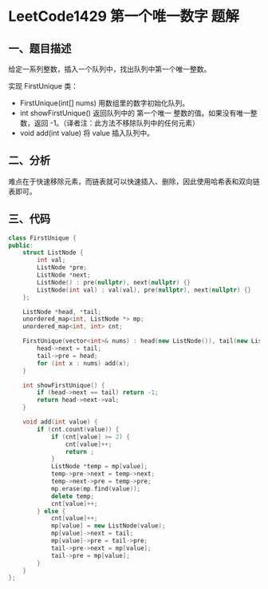 # LeetCode1429 第一个唯一数字 题解

## 一、题目描述

给定一系列整数，插入一个队列中，找出队列中第一个唯一整数。

实现 FirstUnique 类：

+ FirstUnique(int[] nums) 用数组里的数字初始化队列。
+ int showFirstUnique() 返回队列中的 第一个唯一 整数的值。如果没有唯一整数，返回 -1。（译者注：此方法不移除队列中的任何元素）
+ void add(int value) 将 value 插入队列中。



## 二、分析

难点在于快速移除元素，而链表就可以快速插入、删除，因此使用哈希表和双向链表即可。



## 三、代码

```c++
class FirstUnique {
public:
    struct ListNode {
        int val;
        ListNode *pre;
        ListNode *next;
        ListNode() : pre(nullptr), next(nullptr) {}
        ListNode(int val) : val(val), pre(nullptr), next(nullptr) {}
    };

    ListNode *head, *tail;
    unordered_map<int, ListNode *> mp;
    unordered_map<int, int> cnt;

    FirstUnique(vector<int>& nums) : head(new ListNode()), tail(new ListNode()) {
        head->next = tail;
        tail->pre = head;
        for (int x : nums) add(x);
    }

    int showFirstUnique() {
        if (head->next == tail) return -1;
        return head->next->val;
    }

    void add(int value) {
        if (cnt.count(value)) {
            if (cnt[value] >= 2) {
                cnt[value]++;
                return ;
            }
            ListNode *temp = mp[value];
            temp->pre->next = temp->next;
            temp->next->pre = temp->pre;
            mp.erase(mp.find(value));
            delete temp;
            cnt[value]++;
        } else {
            cnt[value]++;
            mp[value] = new ListNode(value);
            mp[value]->next = tail;
            mp[value]->pre = tail->pre;
            tail->pre->next = mp[value];
            tail->pre = mp[value];
        }
    }
};
```

